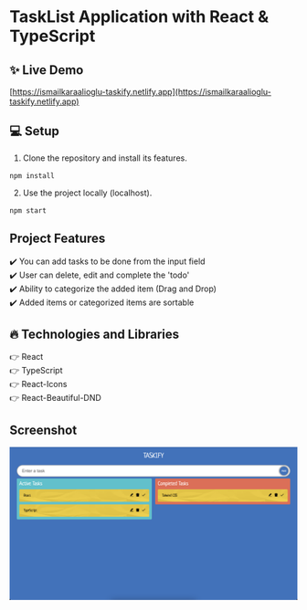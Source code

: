 # TaskList Application with React & TypeScript

## :sparkles: Live Demo

[https://ismailkaraalioglu-taskify.netlify.app](https://ismailkaraalioglu-taskify.netlify.app)

## :computer: Setup

1. Clone the repository and install its features.

```
npm install
```

2. Use the project locally (localhost).

```
npm start
```

## Project Features

:heavy_check_mark: You can add tasks to be done from the input field <br />
:heavy_check_mark: User can delete, edit and complete the 'todo' <br />
:heavy_check_mark: Ability to categorize the added item (Drag and Drop) <br />
:heavy_check_mark: Added items or categorized items are sortable <br />

## :fire: Technologies and Libraries

:point_right: React <br />
:point_right: TypeScript <br />
:point_right: React-Icons <br />
:point_right: React-Beautiful-DND <br />

## Screenshot

![/src/screenshot/screenshot.png](./src/screenshot/screenshot.png)